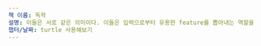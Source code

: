 ```yaml
---
책 이름: 독학
설명: 이들은 서로 같은 의미이다. 이들은 입력으로부터 유용한 feature를 뽑아내는 역할을 한다. 뽑아낸 정보를 feature vector라고 부른다.
챕터/날짜: turtle 사용해보기
---
```

